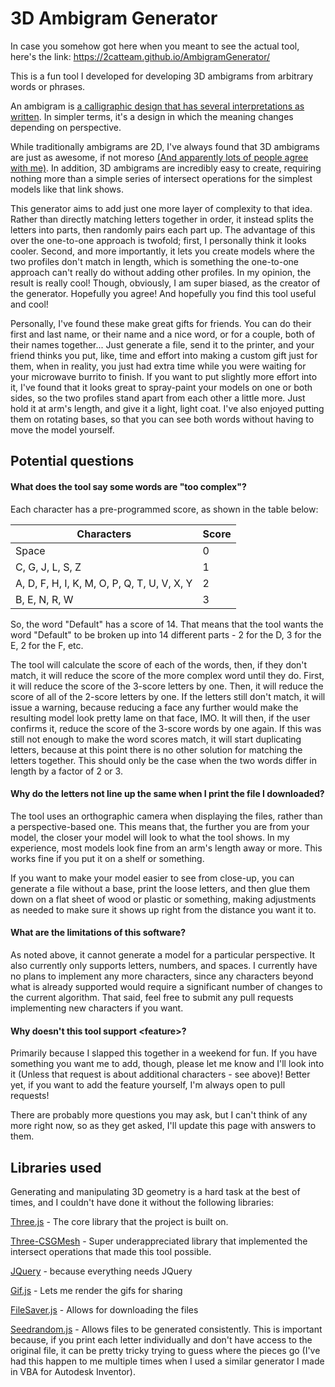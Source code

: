 # 3D Ambigram Generator

In case you somehow got here when you meant to see the actual tool, here's the link:
https://2catteam.github.io/AmbigramGenerator/

This is a fun tool I developed for developing 3D ambigrams from arbitrary words or phrases.

An ambigram is [a calligraphic design that has several interpretations as written](https://en.wikipedia.org/wiki/Ambigram). In simpler terms, it's a design in which the meaning changes depending on perspective.

While traditionally ambigrams are 2D, I've always found that 3D ambigrams are just as awesome, if not moreso [(And apparently lots of people agree with me)](https://www.reddit.com/r/3Dprinting/comments/aqogml/i_too_3d_printed_a_gift_for_my_girlfriend_for/). In addition, 3D ambigrams are incredibly easy to create, requiring nothing more than a simple series of intersect operations for the simplest models like that link shows.

This generator aims to add just one more layer of complexity to that idea. Rather than directly matching letters together in order, it instead splits the letters into parts, then randomly pairs each part up. The advantage of this over the one-to-one approach is twofold; first, I personally think it looks cooler. Second, and more importantly, it lets you create models where the two profiles don't match in length, which is something the one-to-one approach can't really do without adding other profiles. In my opinion, the result is really cool! Though, obviously, I am super biased, as the creator of the generator. Hopefully you agree! And hopefully you find this tool useful and cool!

Personally, I've found these make great gifts for friends. You can do their first and last name, or their name and a nice word, or for a couple, both of their names together... Just generate a file, send it to the printer, and your friend thinks you put, like, time and effort into making a custom gift just for them, when in reality, you just had extra time while you were waiting for your microwave burrito to finish. If you want to put slightly more effort into it, I've found that it looks great to spray-paint your models on one or both sides, so the two profiles stand apart from each other a little more. Just hold it at arm's length, and give it a light, light coat. I've also enjoyed putting them on rotating bases, so that you can see both words without having to move the model yourself.

## Potential questions

#### What does the tool say some words are "too complex"?

Each character has a pre-programmed score, as shown in the table below:

| Characters | Score |
| ---------- | ----- |
| Space | 0 |
| C, G, J, L, S, Z | 1 |
| A, D, F, H, I, K, M, O, P, Q, T, U, V, X, Y | 2 |
| B, E, N, R, W | 3 |

So, the word "Default" has a score of 14. That means that the tool wants the word "Default" to be broken up into 14 different parts - 2 for the D, 3 for the E, 2 for the F, etc.

The tool will calculate the score of each of the words, then, if they don't match, it will reduce the score of the more complex word until they do. First, it will reduce the score of the 3-score letters by one. Then, it will reduce the score of all of the 2-score letters by one. If the letters still don't match, it will issue a warning, because reducing a face any further would make the resulting model look pretty lame on that face, IMO. It will then, if the user confirms it, reduce the score of the 3-score words by one again. If this was still not enough to make the word scores match, it will start duplicating letters, because at this point there is no other solution for matching the letters together. This should only be the case when the two words differ in length by a factor of 2 or 3.

#### Why do the letters not line up the same when I print the file I downloaded?

The tool uses an orthographic camera when displaying the files, rather than a perspective-based one. This means that, the further you are from your model, the closer your model will look to what the tool shows. In my experience, most models look fine from an arm's length away or more. This works fine if you put it on a shelf or something.

If you want to make your model easier to see from close-up, you can generate a file without a base, print the loose letters, and then glue them down on a flat sheet of wood or plastic or something, making adjustments as needed to make sure it shows up right from the distance you want it to.

#### What are the limitations of this software?

As noted above, it cannot generate a model for a particular perspective. It also currently only supports letters, numbers, and spaces. I currently have no plans to implement any more characters, since any characters beyond what is already supported would require a significant number of changes to the current algorithm. That said, feel free to submit any pull requests implementing new characters if you want.

#### Why doesn't this tool support \<feature\>?

Primarily because I slapped this together in a weekend for fun. If you have something you want me to add, though, please let me know and I'll look into it (Unless that request is about additional characters - see above)! Better yet, if you want to add the feature yourself, I'm always open to pull requests!

There are probably more questions you may ask, but I can't think of any more right now, so as they get asked, I'll update this page with answers to them.

## Libraries used

Generating and manipulating 3D geometry is a hard task at the best of times, and I couldn't have done it without the following libraries:

[Three.js](https://threejs.org/) - The core library that the project is built on.

[Three-CSGMesh](https://github.com/manthrax/THREE-CSGMesh) - Super underappreciated library that implemented the intersect operations that made this tool possible.

[JQuery](https://jquery.com/) - because everything needs JQuery

[Gif.js](https://github.com/jnordberg/gif.js) - Lets me render the gifs for sharing

[FileSaver.js](https://github.com/eligrey/FileSaver.js/) - Allows for downloading the files

[Seedrandom.js](https://github.com/davidbau/seedrandom) - Allows files to be generated consistently. This is important because, if you print each letter individually and don't have access to the original file, it can be pretty tricky trying to guess where the pieces go (I've had this happen to me multiple times when I used a similar generator I made in VBA for Autodesk Inventor).
